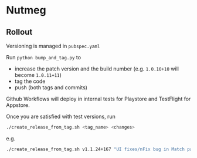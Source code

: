 # Nutmeg

## Rollout

Versioning is managed in `pubspec.yaml`

Run `python bump_and_tag.py` to
- increase the patch version and the build number (e.g. `1.0.10+10` will become `1.0.11+11`)
- tag the code
- push (both tags and commits)

Github Workflows will deploy in internal tests for Playstore and TestFlight for Appstore.

Once you are satisfied with test versions, run 

```bash
./create_release_from_tag.sh <tag_name> <changes> 
```

e.g.

```bash
./create_release_from_tag.sh v1.1.24+167 "UI fixes/nFix bug in Match page" 
```
